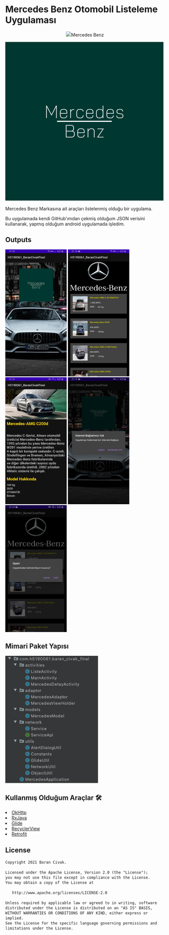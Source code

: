 # Mercedes Benz Otomobil Listeleme Uygulaması

<p align="center">
<img src="https://github.com/Barancvk/h5190061barancivak/blob/main/reportfiles/mercedesbanner2.jpg/>
</p>

# Mercedes Benz
![appicon](https://github.com/Barancvk/h5190061barancivak/blob/main/reportfiles/Ye%C5%9Fil%20Kenarl%C4%B1%20Oyunlar%20Logo.png)

Mercedes Benz Markasına ait araçları listelenmiş olduğu bir uygulama.

Bu uygulamada kendi GitHub'ımdan çekmiş olduğum JSON verisini kullanarak, yapmış olduğum android uygulamada işledim.

<h2 id="Outputs">Outputs</h2>
<p>
  <img height= "400"  src="https://github.com/Barancvk/h5190061barancivak/blob/main/reportfiles/mainekrani.jpg" alt="SS1" />
  <img height= "400"  src="https://github.com/Barancvk/h5190061barancivak/blob/main/reportfiles/listeekrani.jpg" alt="SS2" />
  <img height= "400"  src="https://github.com/Barancvk/h5190061barancivak/blob/main/reportfiles/mercedesdetayekrani.jpg" alt="SS3" />
  <img height= "400"  src="https://github.com/Barancvk/h5190061barancivak/blob/main/reportfiles/alertdialog1ekrani.jpg" alt="SS4" />
  <img height= "400"  src="https://github.com/Barancvk/h5190061barancivak/blob/main/reportfiles/alertdialog2ekrani.jpg" alt="SS5" />

</p>

## Mimari Paket Yapısı
![Architecture](https://github.com/Barancvk/h5190061barancivak/blob/main/reportfiles/mimari%20paket%20yap%C4%B1s%C4%B1.png)

## Kullanmış Olduğum Araçlar 🛠
<li><a href="https://github.com/square/okhttp">OkHttp</a></li>
<li><a href="https://github.com/ReactiveX/RxJava">RxJava</a></li>
<li><a href="https://github.com/bumptech/glide">Glide</a></li>
<li><a href="https://developer.android.com/jetpack/androidx/releases/recyclerview?hl=en">RecyclerView</a></li>
<li><a href="https://github.com/square/retrofit">Retrofit</a></li>




License
--------


    Copyright 2021 Baran Civak.

    Licensed under the Apache License, Version 2.0 (the "License");
    you may not use this file except in compliance with the License.
    You may obtain a copy of the License at

       http://www.apache.org/licenses/LICENSE-2.0

    Unless required by applicable law or agreed to in writing, software
    distributed under the License is distributed on an "AS IS" BASIS,
    WITHOUT WARRANTIES OR CONDITIONS OF ANY KIND, either express or implied.
    See the License for the specific language governing permissions and
    limitations under the License.

